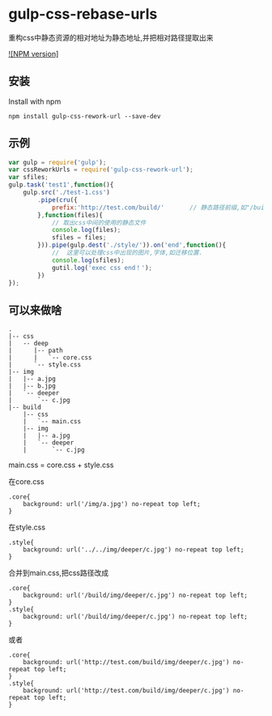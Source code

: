 # gulp-css-rebase-urls
重构css中静态资源的相对地址为静态地址,并把相对路径提取出来

[![NPM version]][npm-url]

## 安装

Install with npm

```
npm install gulp-css-rework-url --save-dev
```

## 示例

```javascript
var gulp = require('gulp');
var cssReworkUrls = require('gulp-css-rework-url');
var sfiles;
gulp.task('test1',function(){
    gulp.src('./test-1.css')
        .pipe(cru({
            prefix:'http://test.com/build/'       // 静态路径前缀,如"/build/","http://test.com"
        },function(files){
            // 取出css中间的使用的静态文件
            console.log(files);
            sfiles = files;
        })).pipe(gulp.dest('./style/')).on('end',function(){
            //  这里可以处理css中出现的图片,字体,如迁移位置.
            console.log(sfiles);
            gutil.log('exec css end！');
        })
});
```

## 可以来做啥

```
.
|-- css
|   -- deep
|      |-- path
|      |   `-- core.css
|      `-- style.css
|-- img
|   |-- a.jpg
|   |-- b.jpg
|   `-- deeper
|       `-- c.jpg
|-- build
    |-- css
    |   `-- main.css
    |-- img
    |   |-- a.jpg
    |   `-- deeper
    |       `-- c.jpg
```
main.css = core.css + style.css

在core.css
```
.core{
    background: url('/img/a.jpg') no-repeat top left;
}
```
在style.css
```
.style{
    background: url('../../img/deeper/c.jpg') no-repeat top left;
}
```
合并到main.css,把css路径改成
```
.core{
    background: url('/build/img/deeper/c.jpg') no-repeat top left;
}
.style{
    background: url('/build/img/deeper/c.jpg') no-repeat top left;
}
```
或者
```
.core{
    background: url('http://test.com/build/img/deeper/c.jpg') no-repeat top left;
}
.style{
    background: url('http://test.com/build/img/deeper/c.jpg') no-repeat top left;
}
```

[npm-url]: https://npmjs.org/package/gulp-css-rework-url
[npm-image]: http://img.shields.io/npm/v/gulp-css-rework-url.svg
